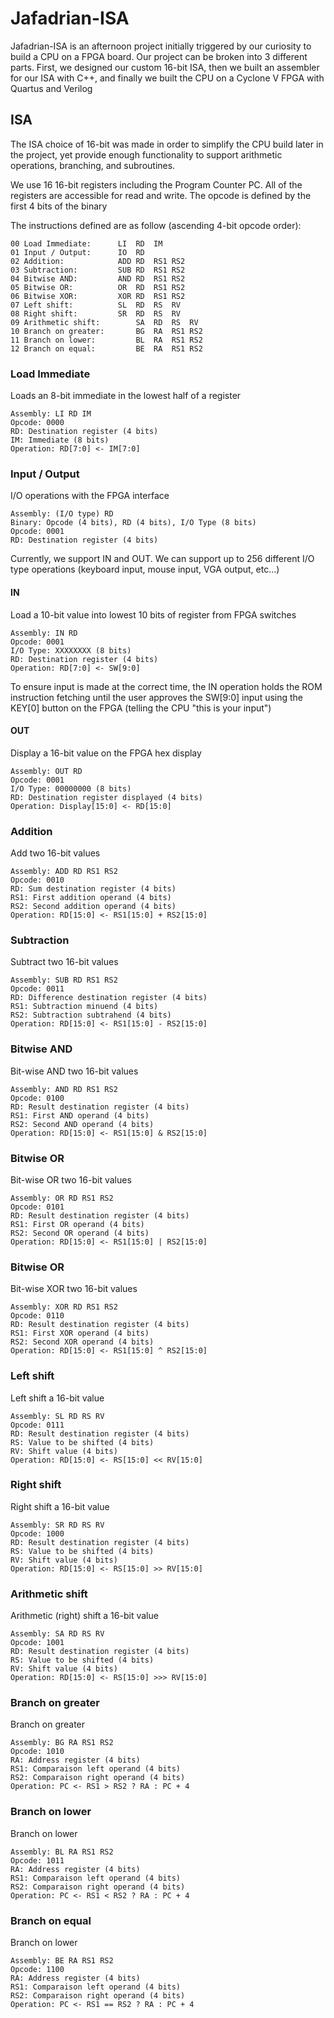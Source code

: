 
# Jafadrian-ISA

Jafadrian-ISA is an afternoon project initially triggered by our curiosity to build a CPU on a FPGA board. Our project can be broken into 3 different parts. First, we designed our custom 16-bit ISA, then we built an assembler for our ISA with C++, and finally we built the CPU on a Cyclone V FPGA with Quartus and Verilog

## ISA

The ISA choice of 16-bit was made in order to simplify the CPU build later in the project, yet provide enough functionality to support arithmetic operations, branching, and subroutines.

We use 16 16-bit registers including the Program Counter PC. All of the registers are accessible for read and write. The opcode is defined by the first 4 bits of the binary

The instructions defined are as follow (ascending 4-bit opcode order):

```
00 Load Immediate:		LI	RD 	IM
01 Input / Output:		IO 	RD
02 Addition: 			ADD	RD 	RS1	RS2
03 Subtraction: 		SUB	RD 	RS1	RS2
04 Bitwise AND: 		AND	RD 	RS1	RS2
05 Bitwise OR:  		OR	RD 	RS1	RS2
06 Bitwise XOR: 		XOR	RD 	RS1	RS2
07 Left shift: 			SL	RD 	RS	RV
08 Right shift: 		SR	RD 	RS	RV
09 Arithmetic shift:		SA	RD 	RS	RV
10 Branch on greater: 		BG	RA 	RS1	RS2
11 Branch on lower: 		BL	RA 	RS1	RS2
12 Branch on equal: 		BE	RA 	RS1	RS2
```

### Load Immediate

Loads an 8-bit immediate in the lowest half of a register

```
Assembly: LI RD IM
Opcode:	0000
RD: Destination register (4 bits)
IM: Immediate (8 bits)
Operation: RD[7:0] <- IM[7:0]
```

### Input / Output

I/O operations with the FPGA interface

```
Assembly: (I/O type) RD
Binary: Opcode (4 bits), RD (4 bits), I/O Type (8 bits)
Opcode:	0001
RD: Destination register (4 bits)
```

Currently, we support IN and OUT. We can support up to 256 different I/O type operations (keyboard input, mouse input, VGA output, etc...)

#### IN

Load a 10-bit value into lowest 10 bits of register from FPGA switches

```
Assembly: IN RD
Opcode:	0001
I/O Type: XXXXXXXX (8 bits)
RD: Destination register (4 bits)
Operation: RD[7:0] <- SW[9:0]
```

To ensure input is made at the correct time, the IN operation holds the ROM instruction fetching until the user approves the SW[9:0] input using the KEY[0] button on the FPGA (telling the CPU "this is your input")

#### OUT

Display a 16-bit value on the FPGA hex display

```
Assembly: OUT RD
Opcode:	0001
I/O Type: 00000000 (8 bits)
RD: Destination register displayed (4 bits)
Operation: Display[15:0] <- RD[15:0]
```

### Addition

Add two 16-bit values

```
Assembly: ADD RD RS1 RS2
Opcode:	0010
RD: Sum destination register (4 bits)
RS1: First addition operand (4 bits)
RS2: Second addition operand (4 bits)
Operation: RD[15:0] <- RS1[15:0] + RS2[15:0]
```

### Subtraction

Subtract two 16-bit values

```
Assembly: SUB RD RS1 RS2
Opcode:	0011
RD: Difference destination register (4 bits)
RS1: Subtraction minuend (4 bits)
RS2: Subtraction subtrahend (4 bits)
Operation: RD[15:0] <- RS1[15:0] - RS2[15:0]
```

### Bitwise AND

Bit-wise AND two 16-bit values

```
Assembly: AND RD RS1 RS2
Opcode:	0100
RD: Result destination register (4 bits)
RS1: First AND operand (4 bits)
RS2: Second AND operand (4 bits)
Operation: RD[15:0] <- RS1[15:0] & RS2[15:0]
```

### Bitwise OR

Bit-wise OR two 16-bit values

```
Assembly: OR RD RS1 RS2
Opcode:	0101
RD: Result destination register (4 bits)
RS1: First OR operand (4 bits)
RS2: Second OR operand (4 bits)
Operation: RD[15:0] <- RS1[15:0] | RS2[15:0]
```

### Bitwise OR

Bit-wise XOR two 16-bit values

```
Assembly: XOR RD RS1 RS2
Opcode:	0110
RD: Result destination register (4 bits)
RS1: First XOR operand (4 bits)
RS2: Second XOR operand (4 bits)
Operation: RD[15:0] <- RS1[15:0] ^ RS2[15:0]
```

### Left shift


Left shift a 16-bit value

```
Assembly: SL RD RS RV
Opcode:	0111
RD: Result destination register (4 bits)
RS: Value to be shifted (4 bits)
RV: Shift value (4 bits)
Operation: RD[15:0] <- RS[15:0] << RV[15:0]
```

### Right shift


Right shift a 16-bit value

```
Assembly: SR RD RS RV
Opcode:	1000
RD: Result destination register (4 bits)
RS: Value to be shifted (4 bits)
RV: Shift value (4 bits)
Operation: RD[15:0] <- RS[15:0] >> RV[15:0]
```

### Arithmetic shift


Arithmetic (right) shift a 16-bit value

```
Assembly: SA RD RS RV
Opcode:	1001
RD: Result destination register (4 bits)
RS: Value to be shifted (4 bits)
RV: Shift value (4 bits)
Operation: RD[15:0] <- RS[15:0] >>> RV[15:0]
```

### Branch on greater

Branch on greater

```
Assembly: BG RA RS1 RS2
Opcode:	1010
RA: Address register (4 bits)
RS1: Comparaison left operand (4 bits)
RS2: Comparaison right operand (4 bits)
Operation: PC <- RS1 > RS2 ? RA : PC + 4
```


### Branch on lower

Branch on lower

```
Assembly: BL RA RS1 RS2
Opcode:	1011
RA: Address register (4 bits)
RS1: Comparaison left operand (4 bits)
RS2: Comparaison right operand (4 bits)
Operation: PC <- RS1 < RS2 ? RA : PC + 4
```

### Branch on equal

Branch on lower

```
Assembly: BE RA RS1 RS2
Opcode:	1100
RA: Address register (4 bits)
RS1: Comparaison left operand (4 bits)
RS2: Comparaison right operand (4 bits)
Operation: PC <- RS1 == RS2 ? RA : PC + 4
```

